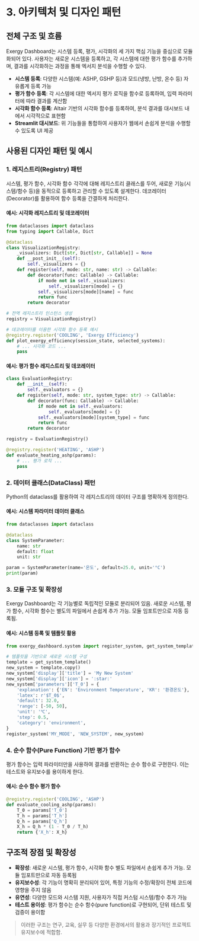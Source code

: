 # 3. 아키텍처 및 디자인 패턴

## 전체 구조 및 흐름

Exergy Dashboard는 시스템 등록, 평가, 시각화의 세 가지 핵심 기능을 중심으로 모듈화되어 있다. 사용자는 새로운 시스템을 등록하고, 각 시스템에 대한 평가 함수를 추가하며, 결과를 시각화하는 과정을 통해 엑서지 분석을 수행할 수 있다.

- **시스템 등록**: 다양한 시스템(예: ASHP, GSHP 등)과 모드(냉방, 난방, 온수 등) 자유롭게 등록 가능
- **평가 함수 등록**: 각 시스템에 대한 엑서지 평가 로직을 함수로 등록하여, 입력 파라미터에 따라 결과를 계산함
- **시각화 함수 등록**: Altair 기반의 시각화 함수를 등록하여, 분석 결과를 대시보드 내에서 시각적으로 표현함
- **Streamlit 대시보드**: 위 기능들을 통합하여 사용자가 웹에서 손쉽게 분석을 수행할 수 있도록 UI 제공

## 사용된 디자인 패턴 및 예시

### 1. 레지스트리(Registry) 패턴

시스템, 평가 함수, 시각화 함수 각각에 대해 레지스트리 클래스를 두어, 새로운 기능(시스템/함수 등)을 동적으로 등록하고 관리할 수 있도록 설계한다. 데코레이터(Decorator)를 활용하여 함수 등록을 간결하게 처리한다.

#### 예시: 시각화 레지스트리 및 데코레이터

```python
from dataclasses import dataclass
from typing import Callable, Dict

@dataclass
class VisualizationRegistry:
    _visualizers: Dict[str, Dict[str, Callable]] = None
    def __post_init__(self):
        self._visualizers = {}
    def register(self, mode: str, name: str) -> Callable:
        def decorator(func: Callable) -> Callable:
            if mode not in self._visualizers:
                self._visualizers[mode] = {}
            self._visualizers[mode][name] = func
            return func
        return decorator

# 전역 레지스트리 인스턴스 생성
registry = VisualizationRegistry()

# 데코레이터를 이용한 시각화 함수 등록 예시
@registry.register('COOLING', 'Exergy Efficiency')
def plot_exergy_efficiency(session_state, selected_systems):
    # ... 시각화 코드 ...
    pass
```

#### 예시: 평가 함수 레지스트리 및 데코레이터

```python
class EvaluationRegistry:
    def __init__(self):
        self._evaluators = {}
    def register(self, mode: str, system_type: str) -> Callable:
        def decorator(func: Callable) -> Callable:
            if mode not in self._evaluators:
                self._evaluators[mode] = {}
            self._evaluators[mode][system_type] = func
            return func
        return decorator

registry = EvaluationRegistry()

@registry.register('HEATING', 'ASHP')
def evaluate_heating_ashp(params):
    # ... 평가 로직 ...
    pass
```

### 2. 데이터 클래스(DataClass) 패턴

Python의 dataclass를 활용하여 각 레지스트리의 데이터 구조를 명확하게 정의한다.

#### 예시: 시스템 파라미터 데이터 클래스

```python
from dataclasses import dataclass

@dataclass
class SystemParameter:
    name: str
    default: float
    unit: str

param = SystemParameter(name='온도', default=25.0, unit='°C')
print(param)
```

### 3. 모듈 구조 및 확장성

Exergy Dashboard는 각 기능별로 독립적인 모듈로 분리되어 있음. 새로운 시스템, 평가 함수, 시각화 함수는 별도의 파일에서 손쉽게 추가 가능. 모듈 임포트만으로 자동 등록됨.

#### 예시: 시스템 등록 및 템플릿 활용

```python
from exergy_dashboard.system import register_system, get_system_template

# 템플릿을 기반으로 새로운 시스템 구성
template = get_system_template()
new_system = template.copy()
new_system['display']['title'] = 'My New System'
new_system['display']['icon'] = ':star:'
new_system['parameters']['T_0'] = {
    'explanation': {'EN': 'Environment Temperature', 'KR': '환경온도'},
    'latex': r'$T_0$',
    'default': 32.0,
    'range': [-50, 50],
    'unit': '℃',
    'step': 0.5,
    'category': 'environment',
}
register_system('MY_MODE', 'NEW_SYSTEM', new_system)
```

### 4. 순수 함수(Pure Function) 기반 평가 함수

평가 함수는 입력 파라미터만을 사용하여 결과를 반환하는 순수 함수로 구현한다. 이는 테스트와 유지보수를 용이하게 한다.

#### 예시: 순수 함수 평가 함수

```python
@registry.register('COOLING', 'ASHP')
def evaluate_cooling_ashp(params):
    T_0 = params['T_0']
    T_h = params['T_h']
    Q_h = params['Q_h']
    X_h = Q_h * (1 - T_0 / T_h)
    return {'X_h': X_h}
```

## 구조적 장점 및 확장성

- **확장성**: 새로운 시스템, 평가 함수, 시각화 함수 별도 파일에서 손쉽게 추가 가능. 모듈 임포트만으로 자동 등록됨
- **유지보수성**: 각 기능이 명확히 분리되어 있어, 특정 기능의 수정/확장이 전체 코드에 영향을 주지 않음
- **유연성**: 다양한 모드와 시스템 지원, 사용자가 직접 커스텀 시스템/함수 추가 가능
- **테스트 용이성**: 평가 함수는 순수 함수(pure function)로 구현되어, 단위 테스트 및 검증이 용이함

> 이러한 구조는 연구, 교육, 실무 등 다양한 환경에서의 활용과 장기적인 프로젝트 유지보수에 적합함. 